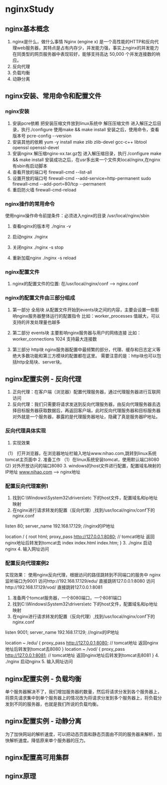 # nginxStudy

## nginx基本概念

1. nginx是什么，做什么事情
  Nginx (engine x) 是一个高性能的HTTP和反向代理web服务器，其特点是占有内存少，并发能力强，事实上nginx的并发能力在同类型的网页服务器中表现较好，能够支持高达 50,000 个并发连接数的响应。
2. 反向代理
3. 负载均衡
4. 动静分离

## nginx安装、常用命令和配置文件

### nginx安装

1. 安装pcre依赖
把安装压缩文件放到linux系统中
解压压缩文件
进入解压之后目录，执行./configure
使用make && make install
安装之后，使用命令，查看版本号 pcre-config --version
2. 安装其他的依赖
yum -y install make zlib zlib-devel gcc-c++ libtool openssl openssl-devel
3. 安装nginx
解压缩nginx-xx.tar.gz包
进入解压缩目录，执行./configure
make && make install
安装成功之后，在usr多出来一个文件夹local/nginx,在nginx有sbin有启动脚本
4. 查看开放的端口号
firewall-cmd --list-all
5. 设置开放的端口号
firewall-cmd --add-service=http-permanent
sudo firewall-cmd --add-port=80/tcp --permanent
6. 重启防火墙
firewall-cmd-reload

### nginx操作的常用命令

使用nginx操作命令前提条件：必须进入nginx的目录
/usr/local/nginx/sbin

1. 查看nginx的版本号
./nginx -v

2. 启动nginx
./nginx

3. 关闭nginx
./nginx -s stop

4. 重新加载nginx
./nginx -s reload

### nginx配置文件

1. nginx的配置文件的位置:
在/usr/local/nginx/conf  --> nginx.conf

### nginx的配置文件由三部分组成

1. 第一部分 全局块
从配置文件开始到events块之间的内容，主要会设置一些影响nginx服务器整体运行的配置指令
比如：worker_processes 值越大，可以支持的并发处理量也越多

2. 第二部分 events块
主要影响nginx服务器与用户的网络连接
比如： worker_connections  1024   支持最大连接数

3. 第三部分 http块
nginx服务器配置中最频繁的部分，代理、缓存和日志定义等绝大多数功能和第三方模块的配置都在这里。
需要注意的是：http块也可以包括http全局块、server块。

## nginx配置实例 - 反向代理

1. 正向代理：在客户端（浏览器）配置代理服务器，通过代理服务器进行互联网访问
2. 反向代理：我们只需要将请求发送到反向代理服务器，由反向代理服务器去选择目标服务器获取数据后，再返回客户端，此时反向代理服务器和目标服务器对外就是一个服务器，暴露的是代理服务器地址，隐藏了真是服务器IP地址。

### 反向代理具体实现

1. 实现效果

（1） 打开浏览器，在浏览器地址栏输入地址www.nihao.com,跳转到linux系统tomcat主页面中
2. 准备工作
（1）在linux系统安装tomcat，使用默认端口8080
 (2) 对外开放访问的端口8080
3. windows的host文件进行配置，配置域名映射的IP地址 www.nihao.com --> nginx地址

### 配置反向代理案例1

1. 找到C:\Windows\System32\drivers\etc 下的host文件，配置域名和ip地址映射
2. 在nginx进行请求转发的配置（反向代理）,找到/usr/local/nginx/conf下的nginx.conf

listen       80;
server_name  192.168.17.129;  //nginx的IP地址

location / {
    root   html;
    proxy_pass  http://127.0.0.1:8080;    // tomcat地址    返回nginx地址后转发到tomcat去
    index  index.html index.htm;
}
3. ./nginx  启动nginx
4. 输入网址访问

### 配置反向代理案例2

实现效果：
使用nginx反向代理，根据访问的路径跳转到不同端口的服务中
nginx监听端口为9001
访问http://192.168.17.129/edu/      直接跳转127.0.0.1:8080
访问http://192.168.17.129/vod/      直接跳转127.0.0.1:8081

1. 准备两个tomcat服务器，一个8080端口，一个8081端口
2. 找到C:\Windows\System32\drivers\etc 下的host文件，配置域名和ip地址映射
3. 在nginx进行请求转发的配置（反向代理）,找到/usr/local/nginx/conf下的nginx.conf

listen       9001;
server_name  192.168.17.129;  //nginx的IP地址

location ~ /edu/ {
    proxy_pass  http://127.0.0.1:8080;    // tomcat地址    返回nginx地址后转发到tomcat去8080
}
location ~ /vod/ {
    proxy_pass  http://127.0.0.1:8081;    // tomcat地址    返回nginx地址后转发到tomcat去8081
}
4. ./nginx  启动nginx
5. 输入网址访问

## nginx配置实例 - 负载均衡

单个服务器解决不了，我们增加服务器的数量，然后将请求分发到各个服务器上，将原先请求集中到单个服务器上的情况改为将请求分发到多个服务器上，将负载分发到不同的服务器，也就是我们所说的负载均衡。

## nginx配置实例 - 动静分离

为了加快网站的解析速度，可以把动态页面和静态页面由不同的服务器来解析，加快解析速度。降低原来单个服务器的压力。

## nginx配置高可用集群

## nginx原理
